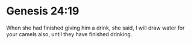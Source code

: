 # Genesis 24:19

When she had finished giving him a drink, she said, I will draw water for your camels also, until they have finished drinking.
